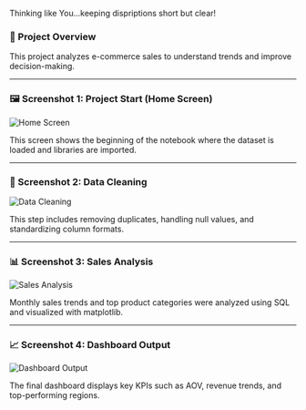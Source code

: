 Thinking like You...keeping dispriptions short but clear! 


### 📍 Project Overview    
This project analyzes e-commerce sales to understand trends and improve decision-making.











---

### 🖼️ Screenshot 1: Project Start (Home Screen)
![Home Screen](images/home.png)

This screen shows the beginning of the notebook where the dataset is loaded and libraries are imported.
















---

### 🧹 Screenshot 2: Data Cleaning
![Data Cleaning](images/cleaning.png)

This step includes removing duplicates, handling null values, and standardizing column formats.














---

### 📊 Screenshot 3: Sales Analysis
![Sales Analysis](images/analysis.png)

Monthly sales trends and top product categories were analyzed using SQL and visualized with matplotlib.


















---

### 📈 Screenshot 4: Dashboard Output
![Dashboard Output](images/dashboard.png)

The final dashboard displays key KPIs such as AOV, revenue trends, and top-performing regions.






















